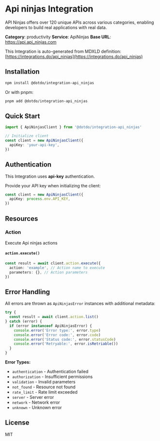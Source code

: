 # Api ninjas Integration

API Ninjas offers over 120 unique APIs across various categories, enabling developers to build real applications with real data.

**Category**: productivity
**Service**: ApiNinjas
**Base URL**: https://api.api_ninjas.com

This Integration is auto-generated from MDXLD definition: [https://integrations.do/api_ninjas](https://integrations.do/api_ninjas)

## Installation

```bash
npm install @dotdo/integration-api_ninjas
```

Or with pnpm:

```bash
pnpm add @dotdo/integration-api_ninjas
```

## Quick Start

```typescript
import { ApiNinjasClient } from '@dotdo/integration-api_ninjas'

// Initialize client
const client = new ApiNinjasClient({
  apiKey: 'your-api-key',
})
```

## Authentication

This Integration uses **api-key** authentication.

Provide your API key when initializing the client:

```typescript
const client = new ApiNinjasClient({
  apiKey: process.env.API_KEY,
})
```

## Resources

### Action

Execute Api ninjas actions

#### `action.execute()`

```typescript
const result = await client.action.execute({
  action: 'example', // Action name to execute
  parameters: {}, // Action parameters
})
```

## Error Handling

All errors are thrown as `ApiNinjasError` instances with additional metadata:

```typescript
try {
  const result = await client.action.list()
} catch (error) {
  if (error instanceof ApiNinjasError) {
    console.error('Error type:', error.type)
    console.error('Error code:', error.code)
    console.error('Status code:', error.statusCode)
    console.error('Retryable:', error.isRetriable())
  }
}
```

**Error Types:**

- `authentication` - Authentication failed
- `authorization` - Insufficient permissions
- `validation` - Invalid parameters
- `not_found` - Resource not found
- `rate_limit` - Rate limit exceeded
- `server` - Server error
- `network` - Network error
- `unknown` - Unknown error

## License

MIT
